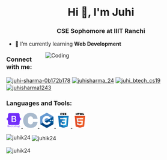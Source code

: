 <h1 align="center">Hi 👋, I'm Juhi</h1>
<h3 align="center">CSE Sophomore at IIIT Ranchi</h3>

- 🌱 I’m currently learning **Web Development**

<img align="right" alt="Coding" width="400" src="https://cdn.dribbble.com/users/2155131/screenshots/6232420/girl_4x.jpg?compress=1&resize=1000x750">

<h3 align="left">Connect with me:</h3>
<p align="left">
<a href="https://linkedin.com/in/juhi-sharma-0b172b178" target="blank"><img align="center" src="https://cdn.jsdelivr.net/npm/simple-icons@3.0.1/icons/linkedin.svg" alt="juhi-sharma-0b172b178" height="30" width="40" /></a>
<a href="https://instagram.com/juhisharma_24" target="blank"><img align="center" src="https://cdn.jsdelivr.net/npm/simple-icons@3.0.1/icons/instagram.svg" alt="juhisharma_24" height="30" width="40" /></a>
<a href="https://www.hackerrank.com/juhi_btech_cs19" target="blank"><img align="center" src="https://cdn.jsdelivr.net/npm/simple-icons@3.0.1/icons/hackerrank.svg" alt="juhi_btech_cs19" height="30" width="40" /></a>
<a href="https://auth.geeksforgeeks.org/user/juhisharma1243" target="blank"><img align="center" src="https://cdn.jsdelivr.net/npm/simple-icons@3.0.1/icons/geeksforgeeks.svg" alt="juhisharma1243" height="30" width="40" /></a>
</p>

<h3 align="left">Languages and Tools:</h3>
<p align="left"> <a href="https://getbootstrap.com" target="_blank"> <img src="https://raw.githubusercontent.com/devicons/devicon/master/icons/bootstrap/bootstrap-plain-wordmark.svg" alt="bootstrap" width="40" height="40"/> </a> <a href="https://www.cprogramming.com/" target="_blank"> <img src="https://raw.githubusercontent.com/devicons/devicon/master/icons/c/c-original.svg" alt="c" width="40" height="40"/> </a> <a href="https://www.w3schools.com/cpp/" target="_blank"> <img src="https://raw.githubusercontent.com/devicons/devicon/master/icons/cplusplus/cplusplus-original.svg" alt="cplusplus" width="40" height="40"/> </a> <a href="https://www.w3schools.com/css/" target="_blank"> <img src="https://raw.githubusercontent.com/devicons/devicon/master/icons/css3/css3-original-wordmark.svg" alt="css3" width="40" height="40"/> </a> <a href="https://www.w3.org/html/" target="_blank"> <img src="https://raw.githubusercontent.com/devicons/devicon/master/icons/html5/html5-original-wordmark.svg" alt="html5" width="40" height="40"/> </a> </p>

<p><img align="left" src="https://github-readme-stats.vercel.app/api/top-langs?username=juhik24&show_icons=true&locale=en&layout=compact" alt="juhik24" /></p>

<p>&nbsp;<img align="center" src="https://github-readme-stats.vercel.app/api?username=juhik24&show_icons=true&locale=en" alt="juhik24" /></p>

<p><img align="center" src="https://github-readme-streak-stats.herokuapp.com/?user=juhik24&" alt="juhik24" /></p>
